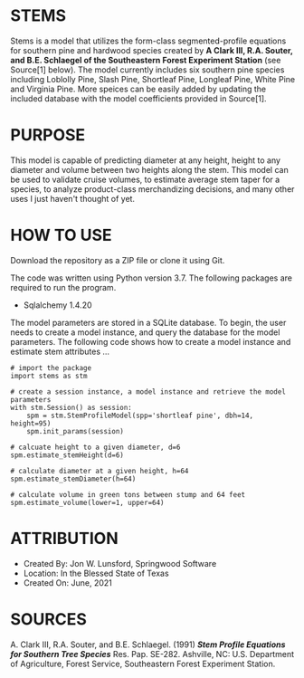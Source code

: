 # STEMS
Stems is a model that utilizes the form-class segmented-profile equations for southern
pine and hardwood species created by **A Clark III, R.A. Souter, and B.E. Schlaegel of
the Southeastern Forest Experiment Station** (see Source[1] below).  The model currently includes six
southern pine species including Loblolly Pine, Slash Pine, Shortleaf Pine, Longleaf Pine,
White Pine and Virginia Pine. More speices can be easily added by updating the included database
with the model coefficients provided in Source[1].

# PURPOSE
This model is capable of predicting diameter at any height, height to any diameter and volume
between two heights along the stem.  This model can be used to validate cruise volumes, to estimate average stem taper for a species, to analyze product-class merchandizing decisions, and many other uses I just haven't thought of yet.

# HOW TO USE
Download the repository as a ZIP file or clone it using Git.

The code was written using Python version 3.7.  The following packages are required to run the program.
* Sqlalchemy 1.4.20

The model parameters are stored in a SQLite database.  To begin, the user needs to create a model instance, and query the database for the model parameters.  The following code shows how to create a model instance and estimate stem attributes ...

```
# import the package
import stems as stm

# create a session instance, a model instance and retrieve the model parameters
with stm.Session() as session:
    spm = stm.StemProfileModel(spp='shortleaf pine', dbh=14, height=95)
    spm.init_params(session)

# calcuate height to a given diameter, d=6
spm.estimate_stemHeight(d=6)

# calculate diameter at a given height, h=64
spm.estimate_stemDiameter(h=64)

# calculate volume in green tons between stump and 64 feet
spm.estimate_volume(lower=1, upper=64)
```

# ATTRIBUTION
* Created By: Jon W. Lunsford, Springwood Software
* Location: In the Blessed State of Texas
* Created On: June, 2021

# SOURCES
A. Clark III, R.A. Souter, and B.E. Schlaegel. (1991) ***Stem Profile Equations for Southern Tree Species*** Res. Pap. SE-282.  Ashville, NC: U.S. Department of Agriculture, Forest Service, Southeastern Forest Experiment Station.

